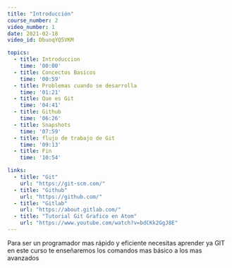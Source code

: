 ```yaml
---
title: "Introducción"
course_number: 2
video_number: 1
date: 2021-02-18
video_id: DbuoqYQ5VKM

topics:
  - title: Introduccion
    time: '00:00'
  - title: Concectos Basicos
    time: '00:59'
  - title: Problemas cuando se desarrolla
    time: '01:21'
  - title: Que es Git
    time: '04:41'
  - title: Github
    time: '06:26'
  - title: Snapshots
    time: '07:59'
  - title: flujo de trabajo de Git
    time: '09:13'
  - title: Fin
    time: '10:54'

links:
  - title: "Git"
    url: "https://git-scm.com/"
  - title: "Github"
    url: "https://github.com/"
  - title: "Gitlab"
    url: "https://about.gitlab.com/"
  - title: "Tutorial Git Grafico en Atom"
    url: "https://www.youtube.com/watch?v=bdCKk2GgJ8E"
---
```


Para ser un programador mas rápido y eficiente necesitas aprender ya GIT en este curso te enseñaremos los comandos mas básico a los mas avanzados
